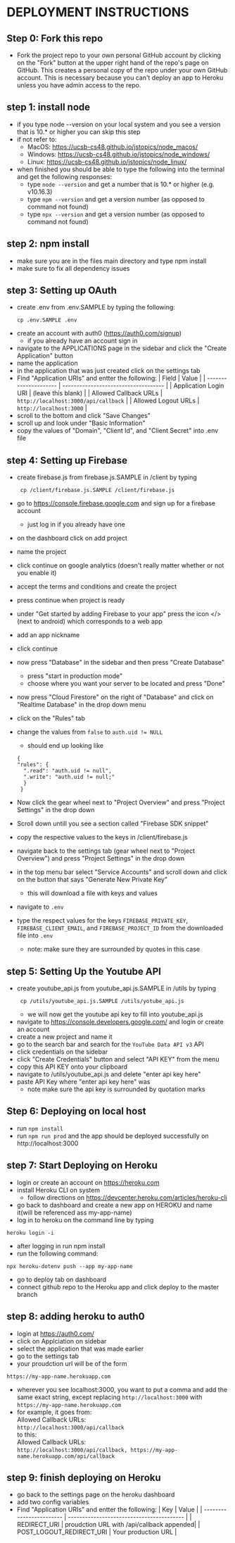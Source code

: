 # DEPLOYMENT INSTRUCTIONS

## Step 0: Fork this repo
- Fork the project repo to your own personal GitHub account by clicking on the "Fork" button at the upper right hand of the repo's page on GitHub.  This creates a personal copy of the repo under your own GitHub account.  This is necessary because you can't deploy an app to Heroku unless you have admin access to the repo.

## step 1: install node
- if you type node --version on your local system and you see a version that is 10.* or higher you can skip this step  
- if not refer to:  
  - MacOS: https://ucsb-cs48.github.io/jstopics/node_macos/  
  - Windows: https://ucsb-cs48.github.io/jstopics/node_windows/  
  - Linux: https://ucsb-cs48.github.io/jstopics/node_linux/  
- when finished you should be able to type the following into the terminal and get the following responses:
  - type `node --version` and get a number that is 10.* or higher (e.g. v10.16.3)
  - type `npm --version` and get a version number (as opposed to command not found)
  - type `npx --version` and get a version number (as opposed to command not found)
  
## step 2: npm install  
- make sure you are in the files main directory and type npm install  
- make sure to fix all dependency issues 

## step 3: Setting up OAuth  
- create .env from .env.SAMPLE by typing the following:  
   ```
   cp .env.SAMPLE .env  
   ```
- create an account with auth0 (https://auth0.com/signup) 
  - if you already have an account sign in  
- navigate to the APPLICATIONS page in the sidebar and click the "Create Application" button  
- name the application  
- in the application that was just created click on the settings tab  
- Find "Application URIs" and entter the following:
   | Field                 | Value                                |
   | --------------------- | ------------------------------------ |
   | Application Login URI | (leave this blank)                   |
   | Allowed Callback URLs | `http://localhost:3000/api/callback` |
   | Allowed Logout URLs   | `http://localhost:3000`              |
- scroll to the bottom and click "Save Changes"
- scroll up and look under "Basic Information"
- copy the values of "Domain", "Client Id", and "Client Secret" into .env file

## step 4: Setting up Firebase
- create firebase.js from firebase.js.SAMPLE in /client by typing  
  ```
   cp /client/firebase.js.SAMPLE /client/firebase.js  
   ```
- go to https://console.firebase.google.com and sign up for a firebase account
  - just log in if you already have one
- on the dashboard click on add project
- name the project
- click continue on google analytics (doesn't really matter whether or not you enable it)
- accept the terms and conditions and create the project
- press continue when project is ready
- under "Get started by adding Firebase to your app" press the icon </> (next to android) which corresponds to a web app
- add an app nickname
- click continue
- now press "Database" in the sidebar and then press "Create Database"
  - press "start in production mode"
  - choose where you want your server to be located and press "Done"
- now press "Cloud Firestore" on the right of "Database" and click on "Realtime Database" in the drop down menu  
- click on the "Rules" tab
- change the values from `false` to `auth.uid != NULL`
  - should end up looking like  
  ```
  {
  "rules": {
    ".read": "auth.uid != null",
    ".write": "auth.uid != null;"
    }
   }
  ```
  
  
- Now click the gear wheel next to "Project Overview" and press "Project Settings" in the drop down  
- Scroll down untill you see a section called "Firebase SDK snippet"  
- copy the respective values to the keys in /client/firebase.js  
- navigate back to the settings tab (gear wheel next to "Project Overview") and press "Project Settings" in the drop down
- in the top menu bar select "Service Accounts" and scroll down and click on the button that says "Generate New Private Key"
  - this will download a file with keys and values
- navigate to `.env`
- type the respect values for the keys `FIREBASE_PRIVATE_KEY`, `FIREBASE_CLIENT_EMAIL`, and `FIREBASE_PROJECT_ID` from the downloaded file into `.env`
  - note: make sure they are surrounded by quotes in this case


## step 5: Setting Up the Youtube API  
- create youtube_api.js from youtube_api.js.SAMPLE in /utils by typing  
  ```
   cp /utils/youtube_api.js.SAMPLE /utils/yotube_api.js  
   ```
   - we will now get the youtube api key to fill into youtube_api.js
- navigate to https://console.developers.google.com/ and login or create an account
- create a new project and name it
- go to the search bar and search for the `YouTube Data API v3` API  
- click credentials on the sidebar  
- click "Create Credentials" button and select "API KEY" from the menu
- copy this API KEY onto your clipboard
- navigate to /utils/youtube_api.js and delete "enter api key here"
- paste API Key where "enter api key here" was  
  - note make sure the api key is surrounded by quotation marks  
  
## Step 6: Deploying on local host
- run ```npm install```
- run ```npm run prod``` and the app should be deployed successfully on http://localhost:3000


## step 7: Start Deploying on Heroku  
- login or create an account on https://heroku.com
- install Heroku CLI on system
  - follow directions on https://devcenter.heroku.com/articles/heroku-cli
- go back to dashboard and create a new app on HEROKU and name it(will be referenced ass my-app-name)
- log in to heroku on the command line by typing
``` 
heroku login -i
```
- after logging in run npm install
- run the following command:
```
npx heroku-dotenv push --app my-app-name
```
- go to deploy tab on dashboard
- connect github repo to the Heroku app and click deploy to the master branch

## step 8: adding heroku to auth0
- login at  https://auth0.com/ 
- click on Applciation on sidebar
- select the application that was made earlier
- go to the settings tab
- your proudction url will be of the form 
``` 
https://my-app-name.herokuapp.com
```
- wherever you see localhost:3000, you want to put a comma and add the same exact string, except replacing ```http://localhost:3000``` with ```https://my-app-name.herokuapp.com``` 
- for example, it goes from:  
Allowed Callback URLs:  
```http://localhost:3000/api/callback```  
to this:  
Allowed Callback URLs:  
```http://localhost:3000/api/callback, https://my-app-name.herokuapp.com/api/callback```  

## step 9: finish deploying on Heroku
- go back to the settings page on the heroku dashboard
- add two config variables
- Find "Application URIs" and entter the following:
   | Key                      | Value                                     |
   | ------------------------ | ----------------------------------------- |
   | REDIRECT_URI             | proudction URL with /api/callback appended|
   | POST_LOGOUT_REDIRECT_URI | Your production URL                       |
  




